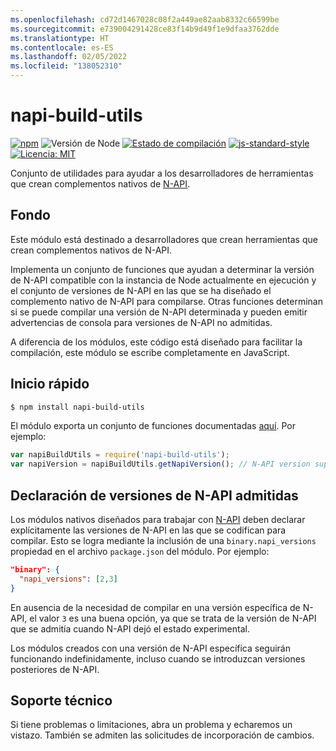 ```yaml
---
ms.openlocfilehash: cd72d1467028c08f2a449ae82aab8332c66599be
ms.sourcegitcommit: e739004291428ce83f14b9d49f1e9dfaa3762dde
ms.translationtype: HT
ms.contentlocale: es-ES
ms.lasthandoff: 02/05/2022
ms.locfileid: "138052310"
---
```

# <a name="napi-build-utils"></a>napi-build-utils

[![npm](https://img.shields.io/npm/v/napi-build-utils.svg)](https://www.npmjs.com/package/napi-build-utils)
![Versión de Node](https://img.shields.io/node/v/prebuild.svg)
[![Estado de compilación](https://travis-ci.org/inspiredware/napi-build-utils.svg?branch=master)](https://travis-ci.org/inspiredware/napi-build-utils) 
[![js-standard-style](https://img.shields.io/badge/code%20style-standard-brightgreen.svg)](http://standardjs.com/) 
[![Licencia: MIT](https://img.shields.io/badge/License-MIT-yellow.svg)](https://opensource.org/licenses/MIT) 

Conjunto de utilidades para ayudar a los desarrolladores de herramientas que crean complementos nativos de [N-API](https://nodejs.org/api/n-api.html#n_api_n_api).

## <a name="background"></a>Fondo

Este módulo está destinado a desarrolladores que crean herramientas que crean complementos nativos de N-API. 

Implementa un conjunto de funciones que ayudan a determinar la versión de N-API compatible con la instancia de Node actualmente en ejecución y el conjunto de versiones de N-API en las que se ha diseñado el complemento nativo de N-API para compilarse. Otras funciones determinan si se puede compilar una versión de N-API determinada y pueden emitir advertencias de consola para versiones de N-API no admitidas. 

A diferencia de los módulos, este código está diseñado para facilitar la compilación, este módulo se escribe completamente en JavaScript. 

## <a name="quick-start"></a>Inicio rápido

```bash
$ npm install napi-build-utils
```

El módulo exporta un conjunto de funciones documentadas [aquí](./index.md). Por ejemplo:

```javascript
var napiBuildUtils = require('napi-build-utils');
var napiVersion = napiBuildUtils.getNapiVersion(); // N-API version supported by Node, or undefined.
```

## <a name="declaring-supported-n-api-versions"></a>Declaración de versiones de N-API admitidas

Los módulos nativos diseñados para trabajar con [N-API](https://nodejs.org/api/n-api.html#n_api_n_api) deben declarar explícitamente las versiones de N-API en las que se codifican para compilar. Esto se logra mediante la inclusión de una `binary.napi_versions` propiedad en el archivo `package.json` del módulo. Por ejemplo:

```json
"binary": {
  "napi_versions": [2,3]
}
``` 

En ausencia de la necesidad de compilar en una versión específica de N-API, el valor `3` es una buena opción, ya que se trata de la versión de N-API que se admitía cuando N-API dejó el estado experimental. 

Los módulos creados con una versión de N-API específica seguirán funcionando indefinidamente, incluso cuando se introduzcan versiones posteriores de N-API. 

## <a name="support"></a>Soporte técnico

Si tiene problemas o limitaciones, abra un problema y echaremos un vistazo. También se admiten las solicitudes de incorporación de cambios.  
